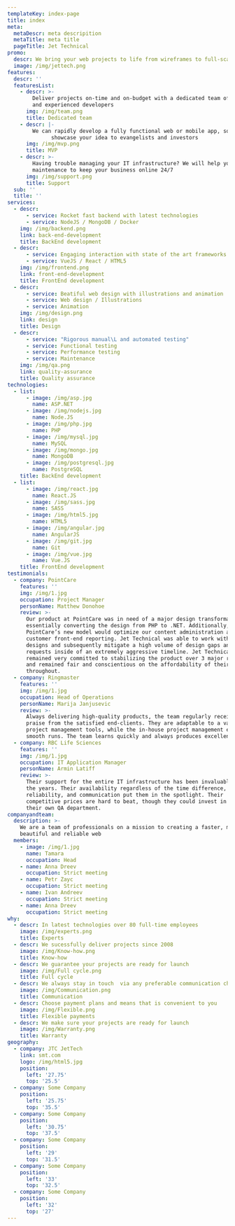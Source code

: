```yaml
---
templateKey: index-page
title: index
meta:
  metaDescr: meta descripition
  metaTitle: meta title
  pageTitle: Jet Technical
promo:
  descr: We bring your web projects to life from wireframes to full-scale launch
  image: /img/jettech.png
features:
  descr: ''
  featuresList:
    - descr: >-
        Deliver projects on-time and on-budget with a dedicated team of skilled
        and experienced developers
      img: /img/team.png
      title: Dedicated team
    - descr: |-
        We can rapidly develop a fully functional web or mobile app, so you can
              showcase your idea to evangelists and investors
      img: /img/mvp.png
      title: MVP
    - descr: >-
        Having trouble managing your IT infrastructure? We will help you with
        maintenance to keep your business online 24/7
      img: /img/support.png
      title: Support
  sub: ''
  title: ''
services:
  - descr:
      - service: Rocket fast backend with latest technologies
      - service: NodeJS / MongoDB / Docker
    img: /img/backend.png
    link: back-end-development
    title: BackEnd development
  - descr:
      - service: Engaging interaction with state of the art frameworks
      - service: VueJS / React / HTML5
    img: /img/frontend.png
    link: front-end-development
    title: FrontEnd development
  - descr:
      - service: Beatiful web design with illustrations and animation
      - service: Web design / Illustrations
      - service: Animation
    img: /img/design.png
    link: design
    title: Design
  - descr:
      - service: "Rigorous manual\L and automated testing"
      - service: Functional testing
      - service: Performance testing
      - service: Maintenance
    img: /img/qa.png
    link: quality-assurance
    title: Quality assurance
technologies:
  - list:
      - image: /img/asp.jpg
        name: ASP.NET
      - image: /img/nodejs.jpg
        name: Node.JS
      - image: /img/php.jpg
        name: PHP
      - image: /img/mysql.jpg
        name: MySQL
      - image: /img/mongo.jpg
        name: MongoDB
      - image: /img/postgresql.jpg
        name: PostgreSQL
    title: BackEnd development
  - list:
      - image: /img/react.jpg
        name: React.JS
      - image: /img/sass.jpg
        name: SASS
      - image: /img/html5.jpg
        name: HTML5
      - image: /img/angular.jpg
        name: AngularJS
      - image: /img/git.jpg
        name: Git
      - image: /img/vue.jpg
        name: Vue.JS
    title: FrontEnd development
testimonials:
  - company: PointCare
    features: ''
    img: /img/1.jpg
    occupation: Project Manager
    personName: Matthew Donohoe
    review: >-
      Our product at PointCare was in need of a major design transformation
      essentially converting the design from PHP to .NET. Additionally,
      PointCare’s new model would optimize our content administration and our
      customer front-end reporting. Jet Technical was able to work with initial
      designs and subsequently mitigate a high volume of design gaps and change
      requests inside of an extremely aggressive timeline. Jet Technical
      remained very committed to stabilizing the product over 3 major releases
      and remained fair and conscientious on the affordability of their services
      throughout.
  - company: Ringmaster
    features: ''
    img: /img/1.jpg
    occupation: Head of Operations
    personName: Marija Janjusevic
    review: >-
      Always delivering high-quality products, the team regularly receives wide
      praise from the satisfied end-clients. They are adaptable to a variety of
      project management tools, while the in-house project management ensures
      smooth runs. The team learns quickly and always produces excellent code.
  - company: RBC Life Sciences
    features: ''
    img: /img/1.jpg
    occupation: IT Application Manager
    personName: Armin Latiff
    review: >-
      Their support for the entire IT infrastructure has been invaluable over
      the years. Their availability regardless of the time difference,
      reliability, and communication put them in the spotlight. Their
      competitive prices are hard to beat, though they could invest in creating
      their own QA department.
companyandteam:
  description: >-
    We are a team of professionals on a mission to creating a faster, more
    beautiful and reliable web
  members:
    - image: /img/1.jpg
      name: Tamara
      occupation: Head
    - name: Anna Dreev
      occupation: Strict meeting
    - name: Petr Zayc
      occupation: Strict meeting
    - name: Ivan Andreev
      occupation: Strict meeting
    - name: Anna Dreev
      occupation: Strict meeting
why:
  - descr: In latest technologies over 80 full-time employees
    image: /img/experts.png
    title: Experts
  - descr: We sucessfully deliver projects since 2008
    image: /img/Know-how.png
    title: Know-how
  - descr: We guarantee your projects are ready for launch
    image: /img/Full cycle.png
    title: Full cycle
  - descr: We always stay in touch  via any preferable communication channel
    image: /img/Communication.png
    title: Communication
  - descr: Choose payment plans and means that is convenient to you
    image: /img/Flexible.png
    title: Flexible payments
  - descr: We make sure your projects are ready for launch
    image: /img/Warranty.png
    title: Warranty
geography:
  - company: JTC JetTech
    link: smt.com
    logo: /img/html5.jpg
    position:
      left: '27.75'
      top: '25.5'
  - company: Some Company
    position:
      left: '25.75'
      top: '35.5'
  - company: Some Company
    position:
      left: '30.75'
      top: '37.5'
  - company: Some Company
    position:
      left: '29'
      top: '31.5'
  - company: Some Company
    position:
      left: '33'
      top: '32.5'
  - company: Some Company
    position:
      left: '32'
      top: '27'
---
```


